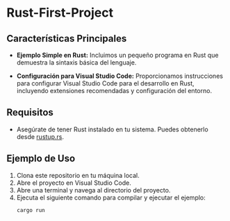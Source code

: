 # Rust-First-Project
 ## Características Principales
- **Ejemplo Simple en Rust:** Incluimos un pequeño programa en Rust que demuestra la sintaxis básica del lenguaje.

- **Configuración para Visual Studio Code:** Proporcionamos instrucciones para configurar Visual Studio Code para el desarrollo en Rust, incluyendo extensiones recomendadas y configuración del entorno.

## Requisitos
- Asegúrate de tener Rust instalado en tu sistema. Puedes obtenerlo desde [rustup.rs](https://rustup.rs/).

## Ejemplo de Uso
1. Clona este repositorio en tu máquina local.
2. Abre el proyecto en Visual Studio Code.
3. Abre una terminal y navega al directorio del proyecto.
4. Ejecuta el siguiente comando para compilar y ejecutar el ejemplo:
   ```bash
   cargo run
